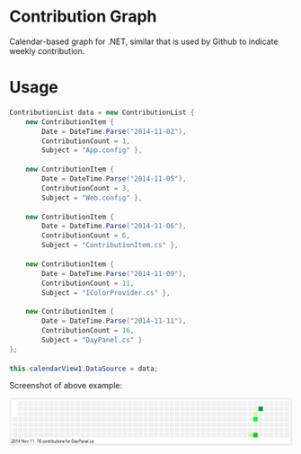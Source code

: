 Contribution Graph
=================

Calendar-based graph for .NET, similar that is used by Github to indicate weekly contribution.

# Usage

```c#
ContributionList data = new ContributionList { 
    new ContributionItem { 
        Date = DateTime.Parse("2014-11-02"), 
        ContributionCount = 1, 
        Subject = "App.config" },

    new ContributionItem { 
        Date = DateTime.Parse("2014-11-05"), 
        ContributionCount = 3, 
        Subject = "Web.config" },

    new ContributionItem { 
        Date = DateTime.Parse("2014-11-06"), 
        ContributionCount = 6, 
        Subject = "ContributionItem.cs" },

    new ContributionItem { 
        Date = DateTime.Parse("2014-11-09"), 
        ContributionCount = 11, 
        Subject = "IColorProvider.cs" },

    new ContributionItem { 
        Date = DateTime.Parse("2014-11-11"), 
        ContributionCount = 16, 
        Subject = "DayPanel.cs" } 
};

this.calendarView1.DataSource = data;
```

Screenshot of above example:

![Contribution Graph](https://raw.githubusercontent.com/akos-sereg/ContributionGraph/master/ContributionGraph/Docs/Screenshot.png "Screenshot")

